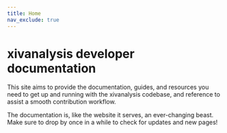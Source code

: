 ```yaml
---
title: Home
nav_exclude: true
---
```


# xivanalysis developer documentation

This site aims to provide the documentation, guides, and resources you need to get up and running with the xivanalysis codebase, and reference to assist a smooth contribution workflow.

The documentation is, like the website it serves, an ever-changing beast. Make sure to drop by once in a while to check for updates and new pages!

